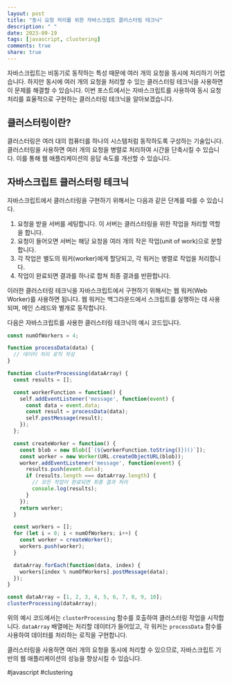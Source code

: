 ```yaml
---
layout: post
title: "동시 요청 처리를 위한 자바스크립트 클러스터링 테크닉"
description: " "
date: 2023-09-19
tags: [javascript, clustering]
comments: true
share: true
---
```


자바스크립트는 비동기로 동작하는 특성 때문에 여러 개의 요청을 동시에 처리하기 어렵습니다. 하지만 동시에 여러 개의 요청을 처리할 수 있는 클러스터링 테크닉을 사용하면 이 문제를 해결할 수 있습니다. 이번 포스트에서는 자바스크립트를 사용하여 동시 요청 처리를 효율적으로 구현하는 클러스터링 테크닉을 알아보겠습니다.

## 클러스터링이란?

클러스터링은 여러 대의 컴퓨터를 하나의 시스템처럼 동작하도록 구성하는 기술입니다. 클러스터링을 사용하면 여러 개의 요청을 병렬로 처리하여 시간을 단축시킬 수 있습니다. 이를 통해 웹 애플리케이션의 응답 속도를 개선할 수 있습니다.

## 자바스크립트 클러스터링 테크닉

자바스크립트에서 클러스터링을 구현하기 위해서는 다음과 같은 단계를 따를 수 있습니다.

1. 요청을 받을 서버를 세팅합니다. 이 서버는 클러스터링을 위한 작업을 처리할 역할을 합니다.
2. 요청이 들어오면 서버는 해당 요청을 여러 개의 작은 작업(unit of work)으로 분할합니다.
3. 각 작업은 별도의 워커(worker)에게 할당되고, 각 워커는 병렬로 작업을 처리합니다.
4. 작업이 완료되면 결과를 하나로 합쳐 최종 결과를 반환합니다.

이러한 클러스터링 테크닉을 자바스크립트에서 구현하기 위해서는 웹 워커(Web Worker)를 사용하면 됩니다. 웹 워커는 백그라운드에서 스크립트를 실행하는 데 사용되며, 메인 스레드와 별개로 동작합니다.

다음은 자바스크립트를 사용한 클러스터링 테크닉의 예시 코드입니다.

```javascript
const numOfWorkers = 4;

function processData(data) {
  // 데이터 처리 로직 작성
}

function clusterProcessing(dataArray) {
  const results = [];

  const workerFunction = function() {
    self.addEventListener('message', function(event) {
      const data = event.data;
      const result = processData(data);
      self.postMessage(result);
    });
  };

  const createWorker = function() {
    const blob = new Blob([`(${workerFunction.toString()})()`]);
    const worker = new Worker(URL.createObjectURL(blob));
    worker.addEventListener('message', function(event) {
      results.push(event.data);
      if (results.length === dataArray.length) {
        // 모든 작업이 완료되면 최종 결과 처리
        console.log(results);
      }
    });
    return worker;
  }

  const workers = [];
  for (let i = 0; i < numOfWorkers; i++) {
    const worker = createWorker();
    workers.push(worker);
  }

  dataArray.forEach(function(data, index) {
    workers[index % numOfWorkers].postMessage(data);
  });
}

const dataArray = [1, 2, 3, 4, 5, 6, 7, 8, 9, 10];
clusterProcessing(dataArray);
```

위의 예시 코드에서는 `clusterProcessing` 함수를 호출하여 클러스터링 작업을 시작합니다. `dataArray` 배열에는 처리할 데이터가 들어있고, 각 워커는 `processData` 함수를 사용하여 데이터를 처리하는 로직을 구현합니다.

클러스터링을 사용하면 여러 개의 요청을 동시에 처리할 수 있으므로, 자바스크립트 기반의 웹 애플리케이션의 성능을 향상시킬 수 있습니다.

#javascript #clustering